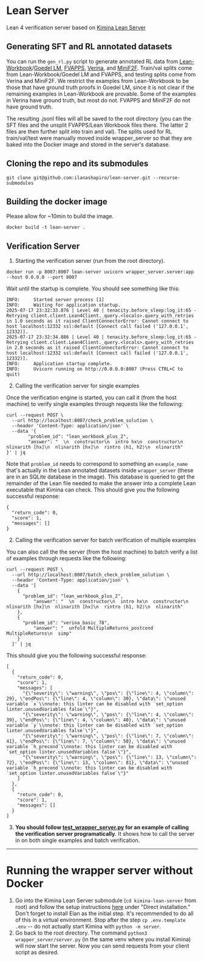 # Lean Server
Lean 4 verification server based on [Kimina Lean Server](https://github.com/project-numina/kimina-lean-server)

## Generating SFT and RL annotated datasets
You can run the `gen_rl.py` script to generate annotated RL data from [Lean-Workbook](https://huggingface.co/datasets/internlm/Lean-Workbook)/[Goedel LM](https://huggingface.co/datasets/Goedel-LM/Lean-workbook-proofs), [FVAPPS](https://huggingface.co/datasets/quinn-dougherty/fvapps), [Verina](https://huggingface.co/datasets/sunblaze-ucb/verina), and [MiniF2F](https://huggingface.co/datasets/Tonic/MiniF2F). 
Train/val splits come from Lean-Workbook/Goedel LM and FVAPPS, and testing splits come from Verina and MiniF2F.
We restrict the examples from Lean-Workbook to be those that have ground truth proofs in Goedel LM, since it is not clear if the remaining examples in Lean-Workbook are provable.
Some of the examples in Verina have ground truth, but most do not. FVAPPS and MiniF2F do not have ground truth.

The resulting .jsonl files will all be saved to the root directory (you can the SFT files and the unsplit FVAPPS/Lean Workbook files there. The latter 2 files are then further split into train and val). The splits used for RL train/val/test were manually moved inside wrapper_server so that they are baked into the Docker image and stored in the server's database.

## Cloning the repo and its submodules
```
git clone git@github.com:ilanashapiro/lean-server.git --recurse-submodules
```

## Building the docker image
Please allow for ~10min to build the image.
```
docker build -t lean-server .
```

## Verification Server
1. Starting the verification server (run from the root directory).
```
docker run -p 8007:8007 lean-server uvicorn wrapper_server.server:app --host 0.0.0.0 --port 8007
```
Wait until the startup is complete. You should see something like this:
```
INFO:     Started server process [1]
INFO:     Waiting for application startup.
2025-07-17 23:32:33.876 | Level 40 | tenacity.before_sleep:log_it:65 - Retrying client.client.Lean4Client._query.<locals>.query_with_retries in 1.0 seconds as it raised ClientConnectorError: Cannot connect to host localhost:12332 ssl:default [Connect call failed ('127.0.0.1', 12332)].
2025-07-17 23:32:34.886 | Level 40 | tenacity.before_sleep:log_it:65 - Retrying client.client.Lean4Client._query.<locals>.query_with_retries in 2.0 seconds as it raised ClientConnectorError: Cannot connect to host localhost:12332 ssl:default [Connect call failed ('127.0.0.1', 12332)].
INFO:     Application startup complete.
INFO:     Uvicorn running on http://0.0.0.0:8007 (Press CTRL+C to quit)
```

2. Calling the verification server for single examples

Once the verification engine is started, you can call it (from the host machine) to verify single examples through requests like the following:
```
curl --request POST \
  --url http://localhost:8007/check_problem_solution \
  --header 'Content-Type: application/json' \
  --data '{
		"problem_id": "lean_workbook_plus_2",
		"answer": "  \n  constructor\n  intro hx\n  constructor\n  nlinarith [hx]\n  nlinarith [hx]\n  rintro ⟨h1, h2⟩\n  nlinarith"
}' | jq
```

Note that `problem_id` needs to correspond to something an `example_name` that's actually in the Lean annotated datasets inside `wrapper_server` (these are in an SQLite database in the image). This database is queried to get the remainder of the Lean file needed to make the answer into a complete Lean executable that Kimina can check.
This should give you the following successful response:
```
{
  "return_code": 0,
  "score": 1,
  "messages": []
}
```

2. Calling the verification server for batch verification of multiple examples

You can also call the the server (from the host machine) to batch verify a list of examples through requests like the following:
```
curl --request POST \
  --url http://localhost:8007/batch_check_problem_solution \
  --header 'Content-Type: application/json' \
  --data '[
    {
      "problem_id": "lean_workbook_plus_2",
		  "answer": "  \n  constructor\n  intro hx\n  constructor\n  nlinarith [hx]\n  nlinarith [hx]\n  rintro ⟨h1, h2⟩\n  nlinarith"
    },
    {
      "problem_id": "verina_basic_78",
		  "answer": "  unfold MultipleReturns_postcond MultipleReturns\n  simp"
    }
  ]' | jq
```

This should give you the following successful response:
```
[
  {
    "return_code": 0,
    "score": 1,
    "messages": [
      "{\"severity\": \"warning\", \"pos\": {\"line\": 4, \"column\": 29}, \"endPos\": {\"line\": 4, \"column\": 30}, \"data\": \"unused variable `x`\\nnote: this linter can be disabled with `set_option linter.unusedVariables false`\"}",
      "{\"severity\": \"warning\", \"pos\": {\"line\": 4, \"column\": 39}, \"endPos\": {\"line\": 4, \"column\": 40}, \"data\": \"unused variable `y`\\nnote: this linter can be disabled with `set_option linter.unusedVariables false`\"}",
      "{\"severity\": \"warning\", \"pos\": {\"line\": 7, \"column\": 41}, \"endPos\": {\"line\": 7, \"column\": 50}, \"data\": \"unused variable `h_precond`\\nnote: this linter can be disabled with `set_option linter.unusedVariables false`\"}",
      "{\"severity\": \"warning\", \"pos\": {\"line\": 13, \"column\": 72}, \"endPos\": {\"line\": 13, \"column\": 81}, \"data\": \"unused variable `h_precond`\\nnote: this linter can be disabled with `set_option linter.unusedVariables false`\"}"
    ]
  },
  {
    "return_code": 0,
    "score": 1,
    "messages": []
  }
]
```

3. **You should follow [test_wrapper_server.py](test_wrapper_server.py) for an example of calling the verification server programatically**. It shows how to call the server in on both single examples and batch verification.


_________________________________________________________________________________________________________________________________________________________________________
# Running the wrapper server without Docker
1. Go into the Kimina Lean Server submodule (`cd kimina-lean-server` from root) and follow the setup instructions [here](https://github.com/project-numina/kimina-lean-server#:~:text=compose%20logs%20%2Df-,Direct%20installation,-First%2C%20install%20elan) under "Direct installation." Don't forget to install Elan as the initial step. It's recommended to do all of this in a virtual environment. Stop after the step `cp .env.template .env` -- do not actually start Kimina with `python -m server`.
2. Go back to the root directory. The command `python3 wrapper_server/server.py` (in the same venv where you install Kimina) will now start the server. Now you can send requests from your client script as desired.
